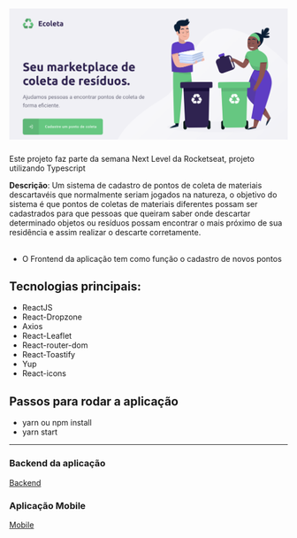 <h1 align="center">
    <img alt="Ecoleta logo" src="https://github.com/lcassiol/reactjs-ecoleta/blob/master/src/assets/screenshots/homeweb.png?raw=true">
</h1>



Este projeto faz parte da semana Next Level da Rocketseat, projeto utilizando Typescript

**Descrição**: Um sistema de cadastro de pontos de coleta de materiais descartavéis que normalmente seriam jogados na natureza, o objetivo do sistema é que pontos de coletas de materiais diferentes possam ser cadastrados para que pessoas que queiram saber onde descartar determinado objetos ou resíduos possam encontrar o mais próximo de sua residência e assim realizar o descarte corretamente. <br><br>

- O Frontend da aplicação tem como função o cadastro de novos pontos

<h2>Tecnologias principais:</h2>

- ReactJS
- React-Dropzone
- Axios
- React-Leaflet
- React-router-dom
- React-Toastify
- Yup
- React-icons

## Passos para rodar a aplicação

- yarn ou npm install
- yarn start


--------------------

### Backend da aplicação
[Backend](https://github.com/lcassiol/nodejs-ecoleta)

### Aplicação Mobile
[Mobile](https://github.com/lcassiol/RN-ecoleta)

